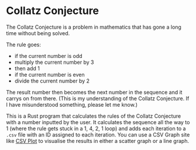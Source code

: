 # Collatz Conjecture

The Collatz Conjecture is a problem in mathematics that has gone a long time without being solved.

The rule goes:
- if the current number is odd
 - multiply the current number by 3
 - then add 1
- if the current number is even
 - divide the current number by 2 

The result number then becomes the next number in the sequence and it carrys on from there. (This is my understanding of the Collatz Conjecture. If I have misunderstood something, please let me know.)

This is a Rust program that calculates the rules of the Collatz Conjecture with a number inputted by the user.
It calculates the sequence all the way to 1 (where the rule gets stuck in a 1, 4, 2, 1 loop) and adds each iteration to a `.csv` file with an ID assigned to each iteration.
You can use a CSV Graph site like [CSV Plot](https://www.csvplot.com) to visualise the results in either a scatter graph or a line graph.
